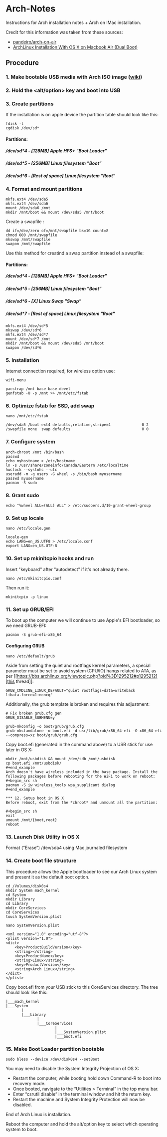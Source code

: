 # Arch-Notes
Instructions for Arch installation notes + Arch on IMac installation.  



Credit for this information was taken from these sources:
- [pandeiro/arch-on-air](https://raw.githubusercontent.com/pandeiro/arch-on-air/master/README.org)
- [ArchLinux Installation With OS X on Macbook Air (Dual Boot)](http://panks.me/posts/2013/06/arch-linux-installation-with-os-x-on-macbook-air-dual-boot/)

## Procedure
### 1. Make bootable USB media with Arch ISO image ([wiki](https://wiki.archlinux.org/index.php/USB_Flash_Installation_Media))
### 2. Hold the <alt/option> key and boot into USB
### 3. Create partitions
If the installation is on apple device the partition table should look like this: 

```
fdisk -l
cgdisk /dev/sd*
```
#### Partitions:
##### /dev/sd*4 - [128MB]         Apple HFS+ "Boot Loader"
##### /dev/sd*5 - [256MB]         Linux filesystem "Boot"
##### /dev/sd*6 - [Rest of space] Linux filesystem "Root"
### 4. Format and mount partitions
```
mkfs.ext4 /dev/sda5
mkfs.ext4 /dev/sda6
mount /dev/sda6 /mnt
mkdir /mnt/boot && mount /dev/sda5 /mnt/boot
```
Create a swapfile :
```
dd if=/dev/zero of=/mnt/swapfile bs=1G count=8
chmod 600 /mnt/swapfile
mkswap /mnt/swapfile
swapon /mnt/swapfile
```
Use this method for creatind a swap partition instead of a swapfile:
#### Partitions:
##### /dev/sd*4 - [128MB]         Apple HFS+ "Boot Loader"
##### /dev/sd*5 - [256MB]         Linux filesystem "Boot"
##### /dev/sd*6 - [X]             Linux Swap "Swap"
##### /dev/sd*7 - [Rest of space] Linux filesystem "Root"
```
mkfs.ext4 /dev/sd*5
mkswap /dev/sd*6
mkfs.ext4 /dev/sd*7
mount /dev/sd*7 /mnt
mkdir /mnt/boot && mount /dev/sda5 /mnt/boot
swapon /dev/sd*6
```
### 5. Installation
Internet connection required, for wireless option use:
```
wifi-menu
```
```
pacstrap /mnt base base-devel
genfstab -U -p /mnt >> /mnt/etc/fstab
```
### 6. Optimize fstab for SSD, add swap
```
nano /mnt/etc/fstab
```
```/dev/sda6 /     ext4 defaults,noatime,discard,data=writeback 0 1
/dev/sda5 /boot ext4 defaults,relatime,stripe=4              0 2
/swapfile none  swap defaults                                0 0
```
### 7. Configure system
```
arch-chroot /mnt /bin/bash
passwd
echo myhostname > /etc/hostname
ln -s /usr/share/zoneinfo/Canada/Eastern /etc/localtime
hwclock --systohc --utc
useradd -m -g users -G wheel -s /bin/bash myusername
passwd myusername
pacman -S sudo
```
### 8. Grant sudo
```
echo "%wheel ALL=(ALL) ALL" > /etc/sudoers.d/10-grant-wheel-group
```
### 9. Set up locale
```
nano /etc/locale.gen
```
```
locale-gen
echo LANG=en_US.UTF8 > /etc/locale.conf
export LANG=en_US.UTF-8
```
### 10. Set up mkinitcpio hooks and run
Insert "keyboard" after "autodetect" if it's not already there.
```
nano /etc/mkinitcpio.conf
```
Then run it:
```
mkinitcpio -p linux
```
### 11. Set up GRUB/EFI
To boot up the computer we will continue to use Apple's EFI
bootloader, so we need GRUB-EFI:
```
pacman -S grub-efi-x86_64
```
#### Configuring GRUB
```
nano /etc/default/grub
```
Aside from setting the quiet and rootflags kernel parameters,
a special parameter must be set to avoid system (CPU/IO)
hangs related to ATA, as per [[https://bbs.archlinux.org/viewtopic.php?pid%3D1295212#p1295212][this thread]]:
```
GRUB_CMDLINE_LINUX_DEFAULT="quiet rootflags=data=writeback libata.force=1:noncq"
```
Additionally, the grub template is broken and requires this adjustment:
```
# Fix broken grub.cfg gen
GRUB_DISABLE_SUBMENU=y
```
```
grub-mkconfig -o boot/grub/grub.cfg
grub-mkstandalone -o boot.efi -d usr/lib/grub/x86_64-efi -O x86_64-efi --compress=xz boot/grub/grub.cfg
```
Copy boot.efi (generated in the command above) to a USB stick for use later in OS X:
``` {.bash}
mkdir /mnt/usbdisk && mount /dev/sdb /mnt/usbdisk 
cp boot.efi /mnt/usbdisk/
#+end_example
Arch doesn't have wireless included in the base package. Install the following packages before rebooting for the WiFi to work on reboot:
#+begin_src sh
pacman -S iw wireless_tools wpa_supplicant dialog
#+end_example

*** 12. Setup boot in OS X
Before reboot, exit from the *chroot* and unmount all the partition:

#+begin_src sh
exit
umount /mnt/{boot,root}
reboot
```

### 13. Launch Disk Utility in OS X

Format (“Erase”) /dev/sda4 using Mac journaled filesystem

### 14. Create boot file structure

This procedure allows the Apple bootloader to see our Arch Linux system
and present it as the default boot option.

``` {.bash}
cd /Volumes/disk0s4
mkdir System mach_kernel
cd System
mkdir Library
cd Library
mkdir CoreServices
cd CoreServices
touch SystemVersion.plist
```

``` {.bash}
nano SystemVersion.plist
```

``` {.example}
<xml version="1.0" encoding="utf-8"?>
<plist version="1.0">
<dict>
    <key>ProductBuildVersion</key>
    <string></string>
    <key>ProductName</key>
    <string>Linux</string>
    <key>ProductVersion</key>
    <string>Arch Linux</string>
</dict>
</plist>
```

Copy boot.efi from your USB stick to this CoreServices directory. The
tree should look like this:

``` {.example}
|___mach_kernel
|___System
       |
       |___Library
              |
              |___CoreServices
                      |
                      |___SystemVersion.plist
                      |___boot.efi
```

### 15. Make Boot Loader partition bootable

``` {.bash}
sudo bless --device /dev/disk0s4 --setBoot
```

You may need to disable the System Integrity Projection of OS X:

-   Restart the computer, while booting hold down Command-R to boot into
    recovery mode.
-   Once booted, navigate to the “Utilities &gt; Terminal” in the top
    menu bar.
-   Enter “csrutil disable” in the terminal window and hit the return
    key.
-   Restart the machine and System Integrity Protection will now be
    disabled.

End of Arch Linux is installation.

Reboot the computer and hold the alt/option key to select which
operating system to boot.
